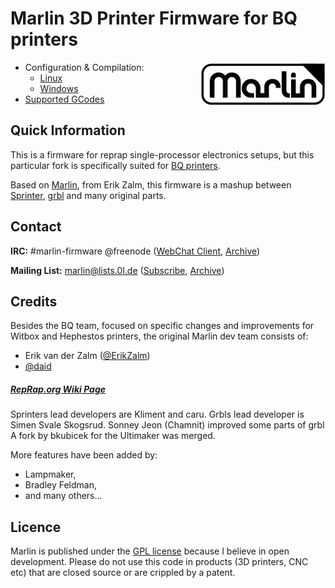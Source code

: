 # Marlin 3D Printer Firmware for BQ printers
<img align="right" src="Documentation/Logo/Marlin%20Logo%20GitHub.png" />

  * Configuration & Compilation:
    * [Linux](Documentation/Linux_Compilation.md)
    * [Windows](Documentation/Windows_Compilation.md)
  * [Supported GCodes](Documentation/GCodes.md)

## Quick Information

This is a firmware for reprap single-processor electronics setups, but this particular fork is specifically suited for [BQ printers](http://bq.com/3d-world). 

Based on [Marlin](https://github.com/ErikZalm/Marlin), from Erik Zalm, this firmware is a mashup between [Sprinter](https://github.com/kliment/Sprinter), [grbl](https://github.com/simen/grbl) and many original parts.

## Contact

__IRC:__ #marlin-firmware @freenode ([WebChat Client](https://webchat.freenode.net/?channels=marlin-firmware), [Archive](http://energymonitor-dk.dns4e.net/marlin-firmware-log/))

__Mailing List:__ marlin@lists.0l.de ([Subscribe](http://lists.0l.de/mailman/listinfo/marlin), [Archive](http://lists.0l.de/pipermail/marlin/))

## Credits

Besides the BQ team, focused on specific changes and improvements for Witbox and Hephestos printers, the original Marlin dev team consists of:

 - Erik van der Zalm ([@ErikZalm](https://github.com/ErikZalm))
 - [@daid](https://github.com/daid)

##### [RepRap.org Wiki Page](http://reprap.org/wiki/Marlin)
 
Sprinters lead developers are Kliment and caru.
Grbls lead developer is Simen Svale Skogsrud.
Sonney Jeon (Chamnit) improved some parts of grbl
A fork by bkubicek for the Ultimaker was merged.

More features have been added by:
  - Lampmaker,
  - Bradley Feldman,
  - and many others...

## Licence

Marlin is published under the [GPL license](Documentation/COPYING.md) because I believe in open development.
Please do not use this code in products (3D printers, CNC etc) that are closed source or are crippled by a patent.
